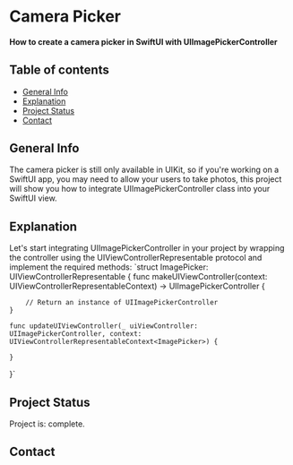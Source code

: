 # Camera Picker
#### How to create a camera picker in SwiftUI with UIImagePickerController
## Table of contents
* [General Info](#general-info)
* [Explanation](#explanation)
* [Project Status](#project-status)
* [Contact](#contact)
## General Info
The camera picker is still only available in UIKit, so if you're working on a SwiftUI app, you may need to allow your users to take photos, this project will show you how to integrate UIImagePickerController class into your SwiftUI view.
## Explanation
Let's start integrating UIImagePickerController in your project by wrapping the controller using the UIViewControllerRepresentable protocol and implement the required methods:
`struct ImagePicker: UIViewControllerRepresentable {
    func makeUIViewController(context: UIViewControllerRepresentableContext<ImagePicker>) -> UIImagePickerController {
 
        // Return an instance of UIImagePickerController
    }
 
    func updateUIViewController(_ uiViewController: UIImagePickerController, context: UIViewControllerRepresentableContext<ImagePicker>) {
 
    }
}`
## Project Status
Project is: complete.
## Contact
